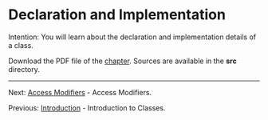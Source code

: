 # Declaration and Implementation

Intention: You will learn about the declaration and implementation details of a class.

Download the PDF file of the [chapter](chapter_2.pdf). Sources are available in the <b>src</b> directory. 


<hr>

Next: [Access Modifiers](chapter_3.md "Access Modifiers") - Access Modifiers.

Previous: [Introduction](chapter_1.md "Introduction to Classes") - Introduction to Classes.
